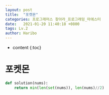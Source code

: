 ```yaml
---
layout: post
title:  "포켓몬"
categories: 프로그래머스 찾아라_프로그래밍_마에스터
date:   2021-01-20 11:40:18 +0800
tags: Lv.2
author: Haribo
---
```


* content
{:toc}
# 포켓몬

```python
def solution(nums):
    return min(len(set(nums)), len(nums)//2)
```

